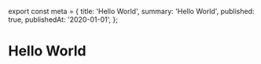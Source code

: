 export const meta = {
  title: 'Hello World',
  summary: 'Hello World',
  published: true,
  publishedAt: '2020-01-01',
};

# Hello World
